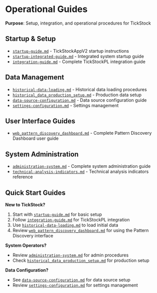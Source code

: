 # Operational Guides

**Purpose**: Setup, integration, and operational procedures for TickStock

## Startup & Setup

- [`startup-guide.md`](startup-guide.md) - TickStockAppV2 startup instructions
- [`startup-integrated-guide.md`](startup-integrated-guide.md) - Integrated system startup guide
- [`integration-guide.md`](integration-guide.md) - Complete TickStockPL integration guide

## Data Management

- [`historical-data-loading.md`](historical-data-loading.md) - Historical data loading procedures
- [`historical_data_production_setup.md`](historical_data_production_setup.md) - Production data setup
- [`data-source-configuration.md`](data-source-configuration.md) - Data source configuration guide
- [`settings-configuration.md`](settings-configuration.md) - Settings management

## User Interface Guides

- [`web_pattern_discovery_dashboard.md`](web_pattern_discovery_dashboard.md) - Complete Pattern Discovery Dashboard user guide

## System Administration

- [`administration-system.md`](administration-system.md) - Complete system administration guide
- [`technical-analysis-indicators.md`](technical-analysis-indicators.md) - Technical analysis indicators reference

## Quick Start Guides

**New to TickStock?**
1. Start with [`startup-guide.md`](startup-guide.md) for basic setup
2. Follow [`integration-guide.md`](integration-guide.md) for TickStockPL integration
3. Use [`historical-data-loading.md`](historical-data-loading.md) to load initial data
4. Review [`web_pattern_discovery_dashboard.md`](web_pattern_discovery_dashboard.md) for using the Pattern Discovery interface

**System Operators?**
- Review [`administration-system.md`](administration-system.md) for admin procedures
- Check [`historical_data_production_setup.md`](historical_data_production_setup.md) for production setup

**Data Configuration?**
- See [`data-source-configuration.md`](data-source-configuration.md) for data source setup
- Review [`settings-configuration.md`](settings-configuration.md) for settings management